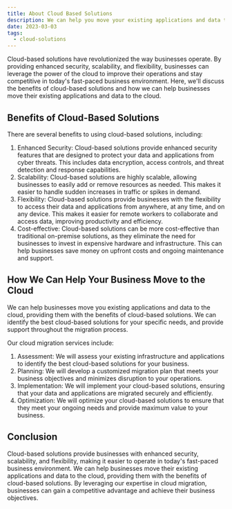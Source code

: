 ```yaml
---
title: About Cloud Based Solutions
description: We can help you move your existing applications and data to the cloud, providing you with enhanced security, scalability, and flexibility.
date: 2023-03-03
tags:
  - cloud-solutions
---
```


Cloud-based solutions have revolutionized the way businesses operate. By providing enhanced security, scalability, and flexibility, businesses can leverage the power of the cloud to improve their operations and stay competitive in today's fast-paced business environment. Here, we'll discuss the benefits of cloud-based solutions and how we can help businesses move their existing applications and data to the cloud.

## Benefits of Cloud-Based Solutions

There are several benefits to using cloud-based solutions, including:

1. Enhanced Security: Cloud-based solutions provide enhanced security features that are designed to protect your data and applications from cyber threats. This includes data encryption, access controls, and threat detection and response capabilities.
2. Scalability: Cloud-based solutions are highly scalable, allowing businesses to easily add or remove resources as needed. This makes it easier to handle sudden increases in traffic or spikes in demand.
3. Flexibility: Cloud-based solutions provide businesses with the flexibility to access their data and applications from anywhere, at any time, and on any device. This makes it easier for remote workers to collaborate and access data, improving productivity and efficiency.
4. Cost-effective: Cloud-based solutions can be more cost-effective than traditional on-premise solutions, as they eliminate the need for businesses to invest in expensive hardware and infrastructure. This can help businesses save money on upfront costs and ongoing maintenance and support.

## How We Can Help Your Business Move to the Cloud

We can help businesses move you existing applications and data to the cloud, providing them with the benefits of cloud-based solutions. We can identify the best cloud-based solutions for your specific needs, and provide support throughout the migration process.

Our cloud migration services include:

1. Assessment: We will assess your existing infrastructure and applications to identify the best cloud-based solutions for your business.
2. Planning: We will develop a customized migration plan that meets your business objectives and minimizes disruption to your operations.
3. Implementation: We will implement your cloud-based solutions, ensuring that your data and applications are migrated securely and efficiently.
4. Optimization: We will optimize your cloud-based solutions to ensure that they meet your ongoing needs and provide maximum value to your business.

## Conclusion

Cloud-based solutions provide businesses with enhanced security, scalability, and flexibility, making it easier to operate in today's fast-paced business environment. We can help businesses move their existing applications and data to the cloud, providing them with the benefits of cloud-based solutions. By leveraging our expertise in cloud migration, businesses can gain a competitive advantage and achieve their business objectives.
